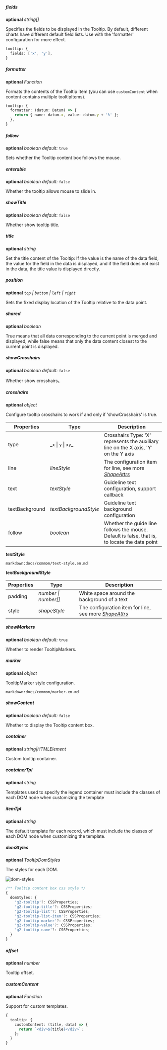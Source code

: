 ##### fields

<description>**optional** _string[]_</description>

Specifies the fields to be displayed in the Tooltip. By default, different charts have different default field lists. Use with the 'formatter' configuration for more effect.

```ts
tooltip: {
  fields: ['x', 'y'],
}
```

##### formatter

<description>**optional** _Function_</description>

Formats the contents of the Tooltip Item (you can use `customContent` when content contains multiple tooltipItems).

```ts
tooltip: {
  formatter: (datum: Datum) => {
    return { name: datum.x, value: datum.y + '%' };
  },
}
```

##### follow

<description>**optional** _boolean_ _default:_ `true`</description>

Sets whether the Tooltip content box follows the mouse.

##### enterable

<description>**optional** _boolean_ _default:_ `false`</description>

Whether the tooltip allows mouse to slide in.

##### showTitle

<description>**optional** _boolean_ _default:_ `false`</description>

Whether show tooltip title.

##### title

<description>**optional** _string_</description>

Set the title content of the Tooltip: If the value is the name of the data field, the value for the field in the data is displayed, and if the field does not exist in the data, the title value is displayed directly.

##### position

<description>**optional** _`top` | `bottom` | `left` | `right`_</description>

Sets the fixed display location of the Tooltip relative to the data point.

##### shared

<description>**optional** _boolean_</description>

True means that all data corresponding to the current point is merged and displayed, while false means that only the data content closest to the current point is displayed.

##### showCrosshairs

<description>**optional** _boolean_ _default:_ `false`</description>

Whether show crosshairs。

##### crosshairs

<description>**optional** _object_</description>

Configure tooltip crosshairs to work if and only if 'showCrosshairs' is true.

| Properties     | Type                   | Description                                                                                   |
| -------------- | ---------------------- | --------------------------------------------------------------------------------------------- |
| type           | \_`x` \| `y` \| `xy`\_ | Crosshairs Type: 'X' represents the auxiliary line on the X axis, 'Y' on the Y axis           |
| line           | _lineStyle_            | The configuration item for line, see more [_ShapeAttrs_](/en/docs/api/shape/shape-attrs)      |
| text           | _textStyle_            | Guideline text configuration, support callback                                                |
| textBackground | _textBackgroundStyle_  | Guideline text background configuration                                                       |
| follow         | _boolean_              | Whether the guide line follows the mouse. Default is false, that is, to locate the data point |

**_*textStyle*_**

`markdown:docs/common/text-style.en.md`

**_textBackgroundStyle_**

| Properties | Type                 | Description                                 |
| ---------- | -------------------- | ------------------------------------------- |
| padding    | _number \| number[]_ | White space around the background of a text |
| style      | _shapeStyle_         | The configuration item for line, see more [_ShapeAttrs_](/en/docs/api/shape/shape-attrs)             |

##### showMarkers

<description>**optional** _boolean_ _default:_ `true`</description>

Whether to render TooltipMarkers.

##### marker

<description>**optional** _object_</description>

TooltipMarker style configuration.

`markdown:docs/common/marker.en.md`

##### showContent

<description>**optional** _boolean_ _default:_ `false`</description>

Whether to display the Tooltip content box.

##### container

<description>**optional** _string|HTMLElement_</description>

Custom tooltip container.

##### containerTpl

<description>**optional** _string_</description>

Templates used to specify the legend container must include the classes of each DOM node when customizing the template

##### itemTpl

<description>**optional** _string_</description>

The default template for each record, which must include the classes of each DOM node when customizing the template.

##### domStyles

<description>**optional** _TooltipDomStyles_</description>

The styles for each DOM.

<img src="https://gw.alipayobjects.com/zos/antfincdn/pKDA06iIeQ/tooltip.png" class="img-400" alt="dom-styles" />

```ts
/** Tooltip content box css style */
{
  domStyles: {
    'g2-tooltip'?: CSSProperties;
    'g2-tooltip-title'?: CSSProperties;
    'g2-tooltip-list'?: CSSProperties;
    'g2-tooltip-list-item'?: CSSProperties;
    'g2-tooltip-marker'?: CSSProperties;
    'g2-tooltip-value'?: CSSProperties;
    'g2-tooltip-name'?: CSSProperties;
  }
}
```

##### offset

<description>**optional** _number_</description>

Tooltip offset.

##### customContent

<description>**optional** _Function_</description>

Support for custom templates.

```ts
{
  tooltip: {
    customContent: (title, data) => {
      return `<div>${title}</div>`;
    };
  }
}
```
